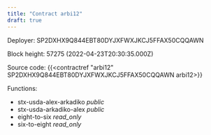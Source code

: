 ```yaml
---
title: "Contract arbi12"
draft: true
---
```

Deployer: SP2DXHX9Q844EBT80DYJXFWXJKCJ5FFAX50CQQAWN


 



Block height: 57275 (2022-04-23T20:30:35.000Z)

Source code: {{<contractref "arbi12" SP2DXHX9Q844EBT80DYJXFWXJKCJ5FFAX50CQQAWN arbi12>}}

Functions:

* stx-usda-alex-arkadiko _public_
* stx-usda-arkadiko-alex _public_
* eight-to-six _read_only_
* six-to-eight _read_only_
